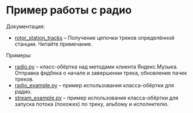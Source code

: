 # Пример работы с радио

Документация:
- [rotor_station_tracks](https://yandex-music.readthedocs.io/ru/latest/yandex_music.client.html#yandex_music.Client.rotor_station_tracks) – 
  Получение цепочки треков определённой станции. Читайте примечание.
  
Примеры:
- [radio.py](radio.py) – класс-обёртка над методами клиента Яндекс.Музыка. 
  Отправка фидбека о начале и завершении трека, обновление пачек треков.
- [radio_example.py](radio_example.py) – пример использования класса-обёртки 
  для радио.
- [stream_example.py](stream_example.py) – пример использования класса-обёртки
  для запуска потока (похожих) по треку, альбому и исполнителю.

